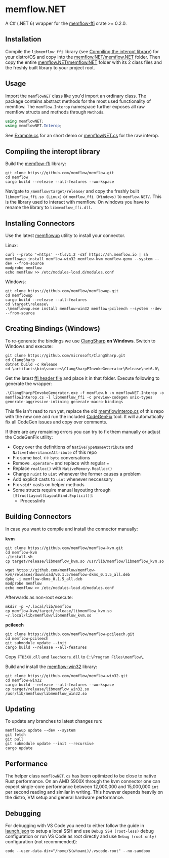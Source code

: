 # memflow.NET
A C# (.NET 6) wrapper for the [memflow-ffi](https://github.com/memflow/memflow/tree/main/memflow-ffi) crate >= 0.2.0.

## Installation
Compile the `libmemflow_ffi` library (see [Compiling the interopt library](#Compiling-the-interopt-library)) for your distro/OS and copy into the [memflow.NET/memflow.NET](https://github.com/uberhalit/memflow.NET/tree/main/memflow.NET/memflow.NET) folder. Then copy the entire [memflow.NET/memflow.NET](https://github.com/uberhalit/memflow.NET/tree/main/memflow.NET/memflow.NET) folder with its 2 class files and the freshly built library to your project root. 

## Usage
Import the `memflowNET` class like you'd import an ordinary class. The package contains abstract methods for the most used functionality of memflow. The `memflow.Interop` namespace further exposes all raw memflow structs and methods through `Methods`.
```cs
using memflowNET;
using memflowNET.Interop;
```
See [Example.cs](https://github.com/uberhalit/memflow.NET/blob/main/memflow.NET/Example.cs) for an short demo or [memflowNET.cs](https://github.com/uberhalit/memflow.NET/blob/main/memflow.NET/memflow.NET/memflowNET.cs) for the raw interop.

## Compiling the interopt library
Build the [memflow-ffi](https://github.com/memflow/memflow/tree/main/memflow-ffi) library:
```
git clone https://github.com/memflow/memflow.git
cd memflow
cargo build --release --all-features --workspace
```

Navigate to `/memflow/target/release/` and copy the freshly built `libmemflow_ffi.so (Linux)` or `memflow_ffi (Windows)` to `memflow.NET/`. This is the library used to interact with memflow. On windows you have to rename the library to `libmemflow_ffi.dll`.

## Installing Connectors
Use the latest [memflowup](https://github.com/memflow/memflowup) utility to install your connector. 

Linux: 
```
curl --proto '=https' --tlsv1.2 -sSf https://sh.memflow.io | sh
memflowup install memflow-win32 memflow-kvm memflow-qemu --system --dev --from-source
modprobe memflow
echo memflow >> /etc/modules-load.d/modules.conf
```
Windows: 
```
git clone https://github.com/memflow/memflowup.git
cd memflowup
cargo build --release --all-features
cd \target\release\
.\memflowup.exe install memflow-win32 memflow-pcileech --system --dev --from-source
```

## Creating Bindings (Windows)
To re-generate the bindings we use [ClangSharp](https://github.com/microsoft/ClangSharp) **on Windows**. Switch to Windows and execute: 
```
git clone https://github.com/microsoft/ClangSharp.git
cd ClangSharp
dotnet build -c Release
cd \artifacts\bin\sources\ClangSharpPInvokeGenerator\Release\net6.0\
```

Get the latest [ffi header file](https://github.com/memflow/memflow/blob/main/memflow-ffi/memflow.h) and place it in that folder. Execute following to generate the wrapper:

```
.\ClangSharpPInvokeGenerator.exe -f memflow.h -n memflowNET.Interop -o memflowInterop.cs -l libmemflow_ffi -c preview-codegen unix-types generate-aggressive-inlining generate-macro-bindings
```
This file isn't read to run yet, replace the old [memflowInterop.cs](https://github.com/uberhalit/memflow.NET/blob/main/memflow.NET/memflow.NET/memflowInterop.cs) of this repo with the new one and run the included [CodeGenFix](https://github.com/uberhalit/memflow.NET/blob/main/CodeGenFix/Program.cs) tool. It will automatically fix all CodeGen issues and copy over comments.

If there are any remaining errors you can try to fix them manually or adjust the CodeGenFix utility:
* Copy over the definitions of `NativeTypeNameAttribute` and `NativeInheritanceAttribute` of this repo
* Fix some `bool` <-> `byte` conversations
* Remove `.operator=` and replace with regular `=`
* Replace `realloc()` with `NativeMemory.Realloc()`
* Change `nuint` to `uint` whenever the former causes a problem
* Add explicit casts to `uint` whenever neccessary
* Fix `void*` casts on helper methods
* Some structs require manual layouting through `[StructLayout(LayoutKind.Explicit)]`:
    * ProcessInfo

## Building Connectors
In case you want to compile and install the connector manually:

**kvm**
```
git clone https://github.com/memflow/memflow-kvm.git
cd memflow-kvm
./install.sh
cp target/release/libmemflow_kvm.so /usr/lib/memflow/libmemflow_kvm.so

wget https://github.com/memflow/memflow-kvm/releases/download/v0.1.5/memflow-dkms_0.1.5_all.deb
dpkg -i memflow-dkms_0.1.5_all.deb
modprobe memflow
echo memflow >> /etc/modules-load.d/modules.conf
```

Afterwards as non-root execute:
```
mkdir -p ~/.local/lib/memflow
cp memflow-kvm/target/release/libmemflow_kvm.so ~/.local/lib/memflow/libmemflow_kvm.so
```

**pcileech**
```
git clone https://github.com/memflow/memflow-pcileech.git
cd memflow-pcileech
git submodule update --init
cargo build --release --all-features
```

Copy `FTD3XX.dll` and `leechcore.dll` to `C:\Program Files\memflow\`.

Build and install the [memflow-win32](https://github.com/memflow/memflow-win32) library:
```
git clone https://github.com/memflow/memflow-win32.git
cd memflow-win32
cargo build --release --all-features --workspace
cp target/release/libmemflow_win32.so /usr/lib/memflow/libmemflow_win32.so
```

## Updating
To update any branches to latest changes run:
```
memflowup update --dev --system
git fetch
git pull
git submodule update --init --recursive
cargo update
```

## Performance
The helper class `memflowNET.cs` has been optimized to be close to native Rust performance. On an AMD 5900X through the kvm connector one can expect single-core performance between 12,000,000 and 15,000,000 `int` per second reading and similar in writing. This however depends heavily on the distro, VM setup and general hardware performance.

## Debugging
For debugging with VS Code you need to either follow the guide in [launch.json](https://github.com/uberhalit/memflow.NET/blob/main/.vscode/launch.json) to setup a local SSH and use `Debug SSH (root-less)` debug configuration or run VS Code as root directly and use `Debug (root only)` configuration (not recommended): 
```
code --user-data-dir="/home/$(whoami)/.vscode-root" --no-sandbox
```